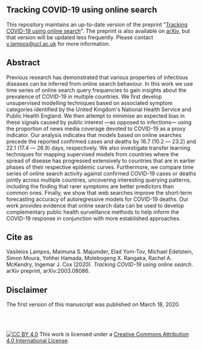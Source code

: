 ## Tracking COVID-19 using online search

This repository maintains an up-to-date version of the preprint "[Tracking COVID-19 using online search](covid-19-online-search.pdf)". The preprint is also available on [arXiv](https://arxiv.org/abs/2003.08086), but that version will be updated less frequently. Please contact v.lampos@ucl.ac.uk for more information.


## Abstract
Previous research has demonstrated that various properties of infectious diseases can be inferred from online search behaviour. In this work we use time series of online search query frequencies to gain insights about the prevalence of COVID-19 in multiple countries. We first develop unsupervised modelling techniques based on associated symptom categories identified by the United Kingdom's National Health Service and Public Health England. We then attempt to minimise an expected bias in these signals caused by public interest ―as opposed to infections― using the proportion of news media coverage devoted to COVID-19 as a proxy indicator. Our analysis indicates that models based on online searches precede the reported confirmed cases and deaths by 16.7 (10.2 ― 23.2) and 22.1 (17.4 ― 26.9) days, respectively. We also investigate transfer learning techniques for mapping supervised models from countries where the spread of disease has progressed extensively to countries that are in earlier phases of their respective epidemic curves. Furthermore, we compare time series of online search activity against confirmed COVID-19 cases or deaths jointly across multiple countries, uncovering interesting querying patterns, including the finding that rarer symptoms are better predictors than common ones. Finally, we show that web searches improve the short-term forecasting accuracy of autoregressive models for COVID-19 deaths. Our work provides evidence that online search data can be used to develop complementary public health surveillance methods to help inform the COVID-19 response in conjunction with more established approaches.


## Cite as
Vasileios Lampos, Maimuna S. Majumder, Elad Yom-Tov, Michael Edelstein, Simon Moura, Yohhei Hamada, Molebogeng X. Rangaka, Rachel A. McKendry, Ingemar J. Cox (2020). <em>Tracking COVID-19 using online search</em>. arXiv preprint, arXiv:2003.08086.


## Disclaimer
The first version of this manuscript was published on March 18, 2020.

<br />
<br />

[![CC BY 4.0][cc-by-image]][cc-by] This work is licensed under a [Creative Commons Attribution 4.0 International License][cc-by].

[cc-by]: http://creativecommons.org/licenses/by/4.0/
[cc-by-image]: https://i.creativecommons.org/l/by/4.0/88x31.png
[cc-by-shield]: https://img.shields.io/badge/License-CC%20BY%204.0-lightgrey.svg
